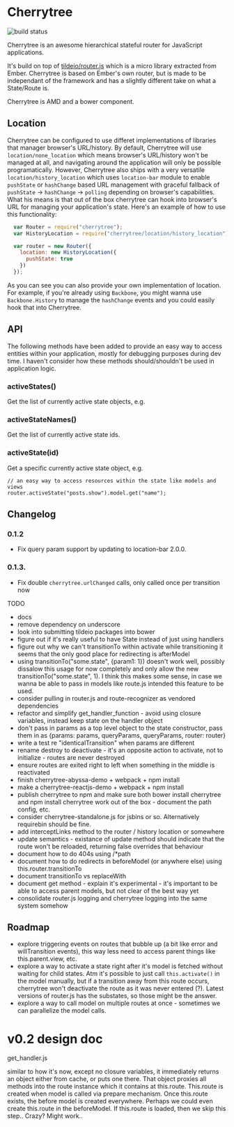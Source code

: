 # Cherrytree

![build status](https://www.codeship.io/projects/bb769230-5ec0-0131-1b78-16ee4fa09096/status)

Cherrytree is an awesome hierarchical stateful router for JavaScript applications.

It's build on top of [tildeio/router.js](https://github.com/tildeio/router.js) which is a micro library extracted from Ember. Cherrytree is based on Ember's own router, but is made to be independant of the framework and has a slightly different take on what a State/Route is.

Cherrytree is AMD and a bower component.

## Location

Cherrytree can be configured to use differet implementations of libraries that manager browser's URL/history. By default, Cherrytree will use `location/none_location` which means browser's URL/history won't be managed at all, and navigating around the application will only be possible programatically. However, Cherrytree also ships with a very versatile `location/history_location` which uses `location-bar` module to enable `pushState` or `hashChange` based URL management with graceful fallback of `pushState` -> `hashChange` -> `polling` depending on browser's capabilities. What his means is that out of the box cherrytree can hook into browser's URL for managing your application's state. Here's an example of how to use this functionality:

```js
  var Router = require("cherrytree");
  var HistoryLocation = require("cherrytree/location/history_location");

  var router = new Router({
    location: new HistoryLocation({
      pushState: true
    })
  });
```

As you can see you can also provide your own implementation of location. For example, if you're already using `Backbone`, you might wanna use `Backbone.History` to manage the `hashChange` events and you could easily hook that into Cherrytree.

## API

The following methods have been added to provide an easy way to access entities within your application, mostly for debugging purposes during dev time. I haven't consider how these methods should/shouldn't be used in application logic.

### activeStates()

Get the list of currently active state objects, e.g.

### activeStateNames()

Get the list of currently active state ids.

### activeState(id)

Get a specific currently active state object, e.g.

```
// an easy way to access resources within the state like models and views
router.activeState("posts.show").model.get("name");
```


## Changelog

### 0.1.2

* Fix query param support by updating to location-bar 2.0.0.

### 0.1.3.

* Fix double `cherrytree.urlChanged` calls, only called once per transition now


TODO
  * docs
  * remove dependency on underscore
  * look into submitting tildeio packages into bower
  * figure out if it's really useful to have State instead of just using handlers
  * figure out why we can't transitionTo within activate while transitioning
    it seems that the only good place for redirecting is afterModel
  * using transitionTo("some.state", {param1: 1}) doesn't work well, possibly dissalow
    this usage for now completely and only allow the new transitionTo("some.state", 1).
    I think this makes some sense, in case we wanna be able to pass in models like route.js
    intended this feature to be used.
  * consider pulling in router.js and route-recognizer as vendored dependencies
  * refactor and simplify get_handler_function - avoid using closure variables, instead keep state on the handler object
  * don't pass in params as a top level object to the state constructor, pass them in as {params: params, queryParams, queryParams, router: router}
  * write a test re "identicalTransition" when params are different
  * rename destroy to deactivate - it's an opposite action to activate, not to initialize - routes are never destroyed
  * ensure routes are exited right to left when something in the middle is reactivated
  * finish cherrytree-abyssa-demo + webpack + npm install
  * make a cherrytree-reactjs-demo + webpack + npm install
  * publish cherrytree to npm and make sure both bower install cherrytree and npm install cherrytree work out of the box - document the path config, etc.
  * consider cherrytree-standalone.js for jsbins or so. Alternatively requirebin should be fine.
  * add interceptLinks method to the router / history location or somewhere
  * update semantics - existance of update method should indicate that the route won't be reloaded, returning false overrides that behaviour
  * document how to do 404s using /*path
  * document how to do redirects in beforeModel (or anywhere else) using this.router.transitionTo
  * document transitionTo vs replaceWith
  * document get method - explain it's experimental - it's important to be able to access parent models, but not clear of the best way yet
  * consolidate router.js logging and cherrytree logging into the same system somehow


## Roadmap

* explore triggering events on routes that bubble up (a bit like error and willTransition events), this way less need to access parent things like this.parent.view, etc.
* explore a way to activate a state right after it's model is fetched without waiting for child states. Atm it's possible to just call `this.activate()` in the model manually, but if a transition away from this route occurs, cherrytree won't deactivate the route as it was never entered (?). Latest versions of router.js has the substates, so those might be the answer.
* explore a way to call model on multiple routes at once - sometimes we can parallelize the model calls.


# v0.2 design doc
  
get_handler.js

similar to how it's now, except no closure variables, it immediately returns an object either from cache, or puts one there. That object proxies all methods into the route instance which it contains at this.route. This.route is created when model is called via prepare mechanism. Once this.route exists, the before model is created everywhere. Perhaps we could even create this.route in the beforeModel. If this.route is loaded, then we skip this step.. Crazy? Might work..

